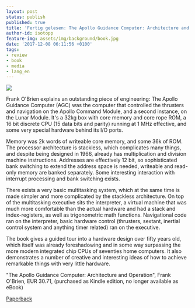 ```yaml
---
layout: post
status: publish
published: true
title: 'Fertig gelesen: The Apollo Guidance Computer: Architecture and Operation'
author-id: isotopp
feature-img: assets/img/background/book.jpg
date: '2017-12-08 06:11:56 +0100'
tags:
- review
- book
- media
- lang_en
---
```

[![](/uploads/2017/12/apollo-guidance-computer.jpg)](https://www.amazon.de/Apollo-Guidance-Computer-Architecture-Operation/dp/1441908765)

Frank O'Brien explains an outstanding piece of engineering: The
Apollo Guidance Computer (AGC) was the computer that controlled
the thrusters and navigation on the Apollo Command Module, and a
second instance, on the Lunar Module. It's a 32kg box with core
memory and core rope ROM, a 16 bit discrete CPU (15 data bits
and parity) running at 1 MHz effective, and some very special
hardware behind its I/O ports.

Memory was 2k words of writeable core memory, and some 36k of
ROM. The processor architecture is stackless, which complicates
many things, and despite being designed in 1966, already has
multiplication and division machine instructions. Addresses are
effectively 12 bit, so sophisticated bank switching to extend
the address space is needed, writeable and read-only memory are
banked separately. Some interesting interaction with interrupt
processing and bank switching exists.

There exists a very basic multitasking system, which at the same
time is made simpler and more complicated by the stackless
architecture. On top of the multitasking executive sits the
interpreter, a virtual machine that was much more comfortable
than the actual hardware and had a stack and index-registers, as
well as trigonometric math functions. Navigational code ran on
the interpreter, basic hardware control (thrusters, sextant,
inertial control system and anything timer related) ran on the
executive.

The book gives a guided tour into a hardware design over fifty
years old, which itself was already foreshadowing and in some
way surpassing the more modern integrated chip CPUs of seventies
home computers. It also demonstrates a number of creative and
interesting ideas of how to achieve remarkable things with very
little hardware.

"The Apollo Guidance Computer: Architecture and Operation", Frank
O'Brien, EUR 30.71, (purchased as Kindle edition,
no longer available as eBook)

[Paperback](https://www.amazon.de/Apollo-Guidance-Computer-Architecture-Operation/dp/1441908765)
